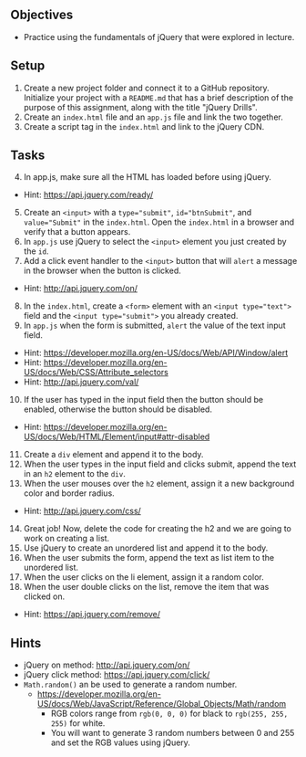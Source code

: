 ## Objectives

* Practice using the fundamentals of jQuery that were explored in lecture.

## Setup

01. Create a new project folder and connect it to a GitHub repository. Initialize your project with a `README.md` that has a brief description of the purpose of this assignment, along with the title "jQuery Drills".
02. Create an `index.html` file and an `app.js` file and link the two together.
03. Create a script tag in the `index.html` and link to the jQuery CDN.

## Tasks

04. In app.js, make sure all the HTML has loaded before using jQuery.
* Hint: https://api.jquery.com/ready/
05. Create an `<input>` with a `type="submit"`, `id="btnSubmit"`, and `value="Submit"` in the  `index.html`. Open the `index.html` in a browser and verify that a button appears.
06. In `app.js` use jQuery to select the `<input>` element you just created by the `id`.
07. Add a click event handler to the `<input>` button that will  `alert` a message in the browser when the button is clicked. 
* Hint: http://api.jquery.com/on/
08. In the `index.html`, create a `<form>` element with an `<input type="text">` field and the `<input type="submit">` you already created.
09. In `app.js` when the form is submitted, `alert` the value of the text input field.
* Hint: https://developer.mozilla.org/en-US/docs/Web/API/Window/alert 
* Hint: https://developer.mozilla.org/en-US/docs/Web/CSS/Attribute_selectors
* Hint: http://api.jquery.com/val/
010. If the user has typed in the input field then the button should be enabled, otherwise the button should be disabled. 
* Hint: https://developer.mozilla.org/en-US/docs/Web/HTML/Element/input#attr-disabled
011. Create a `div` element and append it to the body.
012. When the user types in the input field and clicks submit, append the text in an `h2` element to the `div`.
013. When the user mouses over the `h2` element, assign it a new background color and border radius. 
* Hint: http://api.jquery.com/css/
014. Great job! Now, delete the code for creating the h2 and we are going to work on creating a list.
015. Use jQuery to create an unordered list and append it to the body.
016. When the user submits the form, append the text as list item to the unordered list.
017. When the user clicks on the li element, assign it a random color.
018. When the user double clicks on the list, remove the item that was clicked on. 
* Hint: https://api.jquery.com/remove/

## Hints

* jQuery on method: http://api.jquery.com/on/
* jQuery click method: https://api.jquery.com/click/
* `Math.random()` an be used to generate a random number.
  * https://developer.mozilla.org/en-US/docs/Web/JavaScript/Reference/Global_Objects/Math/random
    * RGB colors range from `rgb(0, 0, 0)` for black to `rgb(255, 255, 255)` for white.
    * You will want to generate 3 random numbers between 0 and 255 and set the RGB values using jQuery.